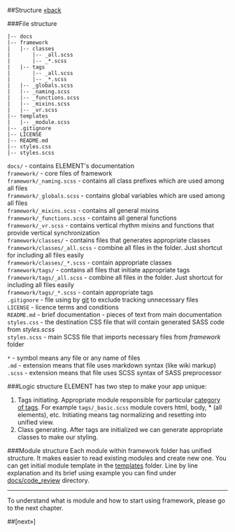 ##Structure [&laquo;back](https://github.com/kalopsia/element/blob/master/docs/0_preface.md)

###File structure
```
|-- docs
|-- framework
|   |-- classes
|       |-- _all.scss
|       |-- _*.scss
|   |-- tags
|       |-- _all.scss
|       |-- _*.scss
|   |-- _globals.scss
|   |-- _naming.scss
|   |-- _functions.scss
|   |-- _mixins.scss
|   |-- _vr.scss
|-- templates
|   |-- _module.scss
|-- .gitignore
|-- LICENSE
|-- README.md
|-- styles.css
|-- styles.scss
```

``docs/`` - contains ELEMENT's documentation<br/>
``framework/`` - core files of framework<br/>
``framework/_naming.scss`` - contains all class prefixes which are used among all files<br/>
``framework/_globals.scss`` - contains global variables which are used among all files<br/>
``framework/_mixins.scss`` - contains all general mixins<br/>
``framework/_functions.scss`` - contains all general functions<br/>
``framework/_vr.scss`` - contains vertical rhythm mixins and functions that provide vertical synchronization<br/>
``framework/classes/`` - contains files that generates appropriate classes<br/>
``framework/classes/_all.scss`` - combine all files in the folder. Just shortcut for including all files easily<br/>
``framework/classes/_*.scss`` - contain appropriate classes<br/>
``framework/tags/`` - contains all files that initiate appropriate tags<br/>
``framework/tags/_all.scss`` - combine all files in the folder. Just shortcut for including all files easily<br/>
``framework/tags/_*.scss`` - contain appropriate tags<br/>
``.gitignore`` - file using by [git](http://en.wikipedia.org/wiki/Git_(software)) to exclude tracking unnecessary files<br/>
``LICENSE`` - licence terms and conditions<br/>
``README.md`` - brief documentation - pieces of text from main documentation<br/>
``styles.css`` - the destination CSS file that will contain generated SASS code from *styles.scss*<br/>
``styles.scss`` - main SCSS file that imports necessary files from *framework* folder

``*`` - symbol means any file or any name of files<br/>
``.md`` - extension means that file uses markdown syntax (like wiki markup)<br/>
``.scss`` - extension means that file uses SCSS syntax of SASS preprocessor

###Logic structure
ELEMENT has two step to make your app unique:
1. Tags initiating. Appropriate module responsible for particular [category of tags](http://www.w3schools.com/tags/ref_byfunc.asp). For example ``tags/_basic.scss`` module covers html, body, * (all elements), etc. Initiating means tag normalizing and resetting into unified view.
2. Class generating. After tags are initialized we can generate appropriate classes to make our styling.

###Module structure
Each module within framework folder has unified structure. It makes easier to read existing modules and create new one. You can get initial module template in the [templates](https://github.com/kalopsia/element/tree/master/templates) folder. Line by line explanation and its brief using example you can find under [docs/code_review]() directory.

<hr>

To understand what is module and how to start using framework, please go to the next chapter.

##[next&raquo;]